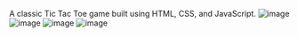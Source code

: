 A classic Tic Tac Toe game built using HTML, CSS, and JavaScript. 
![image](https://github.com/user-attachments/assets/e0f9f270-6ee1-4340-9d43-8db15a918a00)
![image](https://github.com/user-attachments/assets/8317c11e-4800-426c-9289-1d8b15aac4d0)
![image](https://github.com/user-attachments/assets/213c82c3-0410-4a49-85e1-4fd35e596230)
![image](https://github.com/user-attachments/assets/af5fd7ae-149a-4636-9c88-d3b46bffa493)

